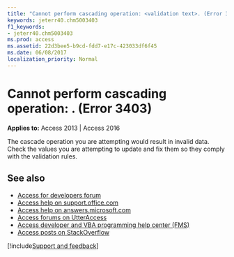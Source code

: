 ```yaml
---
title: "Cannot perform cascading operation: <validation text>. (Error 3403)"
keywords: jeterr40.chm5003403
f1_keywords:
- jeterr40.chm5003403
ms.prod: access
ms.assetid: 22d3bee5-b9cd-fdd7-e17c-423033df6f45
ms.date: 06/08/2017
localization_priority: Normal
---
```



# Cannot perform cascading operation: <validation text>. (Error 3403)

  

**Applies to:** Access 2013 | Access 2016

The cascade operation you are attempting would result in invalid data. Check the values you are attempting to update and fix them so they comply with the validation rules.

## See also

- [Access for developers forum](https://social.msdn.microsoft.com/Forums/office/home?forum=accessdev)
- [Access help on support.office.com](https://support.office.com/search/results?query=Access)
- [Access help on answers.microsoft.com](https://answers.microsoft.com/)
- [Access forums on UtterAccess](https://www.utteraccess.com/forum/index.php?act=idx)
- [Access developer and VBA programming help center (FMS)](https://www.fmsinc.com/MicrosoftAccess/developer/)
- [Access posts on StackOverflow](https://stackoverflow.com/questions/tagged/ms-access)

[!include[Support and feedback](~/includes/feedback-boilerplate.md)]